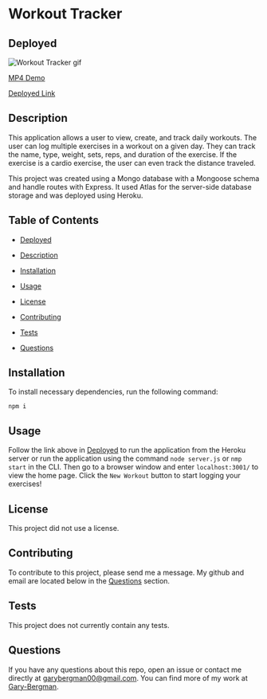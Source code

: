 # Workout Tracker
  

  ## Deployed


  ![Workout Tracker gif](public/assets/images/workoutTracker.gif)

  
  [MP4 Demo](https://drive.google.com/file/d/1XHbSbYd4SZEsBfKuI-r4-UjQlBhpvAYY/view?usp=sharing)


  [Deployed Link](https://workout-tracker-great.herokuapp.com/)
  
  ## Description

  This application allows a user to view, create, and track daily workouts. The user can log multiple exercises in a workout on a given day. They can track the name, type, weight, sets, reps, and duration of the exercise. If the exercise is a cardio exercise, the user can even track the distance traveled. 

  This project was created using a Mongo database with a Mongoose schema and handle routes with Express. It used Atlas for the server-side database storage and was deployed using Heroku.

  ## Table of Contents

  *  [Deployed](#Deployed)

  *  [Description](#Description)

  *  [Installation](#Installation)

  *  [Usage](#Usage)
  
  *  [License](#License)

  *  [Contributing](#Contributing)

  *  [Tests](#Tests)

  *  [Questions](#Questions)
  

  ## Installation

  To install necessary dependencies, run the following command:

 
    npm i


  ## Usage

  Follow the link above in [Deployed](#Deployed) to run the application from the Heroku server or run the application using the command `node server.js` or `nmp start` in the CLI. Then go to a browser window and enter `localhost:3001/` to view the home page. Click the `New Workout` button to start logging your exercises!

  ## License
  
  This project did not use a license.

  ## Contributing

  To contribute to this project, please send me a message. My github and email are located below in the [Questions](#Questions) section.

  ## Tests

  This project does not currently contain any tests.

  ## Questions

  If you have any questions about this repo, open an issue or contact me directly at [garybergman00@gmail.com](mailto:garybergman00@gmail.com). You can find more of my work at [Gary-Bergman](https://github.com/Gary-Bergman).
  